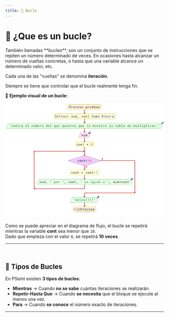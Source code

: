 ```yaml
---
title: 📌 Bucle
---
```


# 🔄 ¿Que es un bucle?

<div class="custom-quote">También llamadas **bucles**, son un conjunto de instrucciones que se repiten un número determinado de veces. En ocasiones hasta alcanzar un número de vueltas concretas, o hasta que una variable alcance un determinado valor, etc.</div>  


Cada una de las "vueltas" se denomina **iteración**.  


<div class="custom-quote">Siempre se tiene que controlar que el bucle realmente tenga fin.</div>  


📌 **Ejemplo visual de un bucle:**  

<p align="center">
  <img src="/images/tablaMultiplicar.png" alt="Tabla de Multiplicar" width="800px" />
</p>

Como se puede apreciar en el diagrama de flujo, el bucle se repetirá mientras la variable **cont** sea menor que `10`.  
Dado que empieza con el valor `0`, se repetirá **10 veces**.  

---
<br>

## 📌 Tipos de Bucles  

En PSeint existen **3 tipos de bucles**:  

- **Mientras** → Cuando **no se sabe** cuántas iteraciones se realizarán.  
- **Repetir-Hasta Que** → Cuando **se necesita** que el bloque se ejecute al menos una vez.  
- **Para** → Cuando **se conoce** el número exacto de iteraciones.  

---


